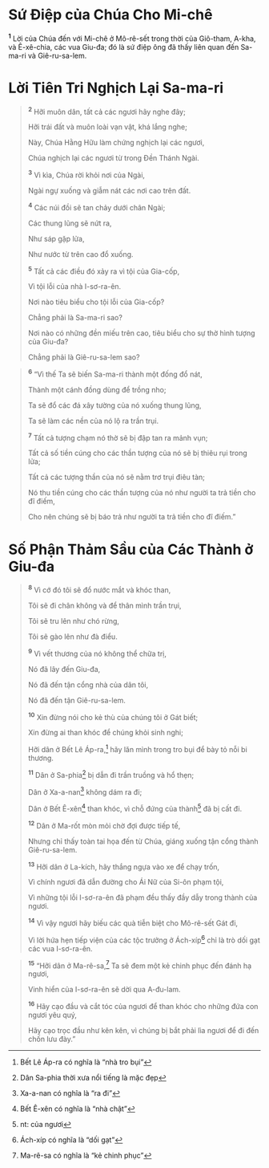 # Sứ Ðiệp của Chúa Cho Mi-chê
<sup><b>1</b></sup> Lời của Chúa đến với Mi-chê ở Mô-rê-sết trong thời của Giô-tham, A-kha, và Ê-xê-chia, các vua Giu-đa; đó là sứ điệp ông đã thấy liên quan đến Sa-ma-ri và Giê-ru-sa-lem.


# Lời Tiên Tri Nghịch Lại Sa-ma-ri

> <sup><b>2</b></sup> Hỡi muôn dân, tất cả các ngươi hãy nghe đây;
> 
> Hỡi trái đất và muôn loài vạn vật, khá lắng nghe;
> 
> Này, Chúa Hằng Hữu làm chứng nghịch lại các ngươi,
> 
> Chúa nghịch lại các ngươi từ trong Ðền Thánh Ngài.
> 
> <sup><b>3</b></sup> Vì kìa, Chúa rời khỏi nơi của Ngài,
> 
> Ngài ngự xuống và giẫm nát các nơi cao trên đất.
> 
> <sup><b>4</b></sup> Các núi đồi sẽ tan chảy dưới chân Ngài;
> 
> Các thung lũng sẽ nứt ra,
> 
> Như sáp gặp lửa,
> 
> Như nước từ trên cao đổ xuống.
> 
> <sup><b>5</b></sup> Tất cả các điều đó xảy ra vì tội của Gia-cốp,
> 
> Vì tội lỗi của nhà I-sơ-ra-ên.
> 
> Nơi nào tiêu biểu cho tội lỗi của Gia-cốp?
> 
> Chẳng phải là Sa-ma-ri sao?
> 
> Nơi nào có những đền miếu trên cao, tiêu biểu cho sự thờ hình tượng của Giu-đa?
> 
> Chẳng phải là Giê-ru-sa-lem sao?
>


> <sup><b>6</b></sup> “Vì thế Ta sẽ biến Sa-ma-ri thành một đống đổ nát,
> 
> Thành một cánh đồng dùng để trồng nho;
> 
> Ta sẽ đổ các đá xây tường của nó xuống thung lũng,
> 
> Ta sẽ làm các nền của nó lộ ra trần trụi.
> 
> <sup><b>7</b></sup> Tất cả tượng chạm nó thờ sẽ bị đập tan ra mảnh vụn;
> 
> Tất cả số tiền cúng cho các thần tượng của nó sẽ bị thiêu rụi trong lửa;
> 
> Tất cả các tượng thần của nó sẽ nằm trơ trụi điêu tàn;
> 
> Nó thu tiền cúng cho các thần tượng của nó như người ta trả tiền cho đĩ điếm,
> 
> Cho nên chúng sẽ bị báo trả như người ta trả tiền cho đĩ điếm.”
>


# Số Phận Thảm Sầu của Các Thành ở Giu-đa

> <sup><b>8</b></sup> Vì cớ đó tôi sẽ đổ nước mắt và khóc than,
> 
> Tôi sẽ đi chân không và để thân mình trần trụi,
> 
> Tôi sẽ tru lên như chó rừng,
> 
> Tôi sẽ gào lên như đà điểu.
> 
> <sup><b>9</b></sup> Vì vết thương của nó không thể chữa trị,
> 
> Nó đã lây đến Giu-đa,
> 
> Nó đã đến tận cổng nhà của dân tôi,
> 
> Nó đã đến tận Giê-ru-sa-lem.
> 
> <sup><b>10</b></sup> Xin đừng nói cho kẻ thù của chúng tôi ở Gát biết;
> 
> Xin đừng ai than khóc để chúng khỏi sinh nghi;
> 
> Hỡi dân ở Bết Lê Áp-ra,[^1] hãy lăn mình trong tro bụi để bày tỏ nỗi bi thương.
> 
> <sup><b>11</b></sup> Dân ở Sa-phia[^2] bị dẫn đi trần truồng và hổ thẹn;
> 
> Dân ở Xa-a-nan[^3] không dám ra đi;
> 
> Dân ở Bết Ê-xên[^4] than khóc, vì chỗ đứng của thành[^5] đã bị cất đi.
> 
> <sup><b>12</b></sup> Dân ở Ma-rốt mòn mỏi chờ đợi được tiếp tế,
> 
> Nhưng chỉ thấy toàn tai họa đến từ Chúa, giáng xuống tận cổng thành Giê-ru-sa-lem.
> 
> <sup><b>13</b></sup> Hỡi dân ở La-kích, hãy thắng ngựa vào xe để chạy trốn,
> 
> Vì chính ngươi đã dẫn đường cho Ái Nữ của Si-ôn phạm tội,
> 
> Vì những tội lỗi I-sơ-ra-ên đã phạm đều thấy đầy dẫy trong thành của ngươi.
> 
> <sup><b>14</b></sup> Vì vậy ngươi hãy biếu các quà tiễn biệt cho Mô-rê-sết Gát đi,
> 
> Vì lời hứa hẹn tiếp viện của các tộc trưởng ở Ách-xíp[^6] chỉ là trò dối gạt các vua I-sơ-ra-ên.
>


> <sup><b>15</b></sup> “Hỡi dân ở Ma-rê-sa,[^7] Ta sẽ đem một kẻ chinh phục đến đánh hạ ngươi,
> 
> Vinh hiển của I-sơ-ra-ên sẽ dời qua A-đu-lam.
> 
> <sup><b>16</b></sup> Hãy cạo đầu và cắt tóc của ngươi để than khóc cho những đứa con ngươi yêu quý,
> 
> Hãy cạo trọc đầu như kên kên, vì chúng bị bắt phải lìa ngươi để đi đến chốn lưu đày.”
>

[^1]: Bết Lê Áp-ra có nghĩa là “nhà tro bụi”
[^2]: Dân Sa-phia thời xưa nổi tiếng là mặc đẹp
[^3]: Xa-a-nan có nghĩa là “ra đi”
[^4]: Bết Ê-xên có nghĩa là “nhà chật”
[^5]: nt: của ngươi
[^6]: Ách-xíp có nghĩa là “dối gạt”
[^7]: Ma-rê-sa có nghĩa là “kẻ chinh phục”